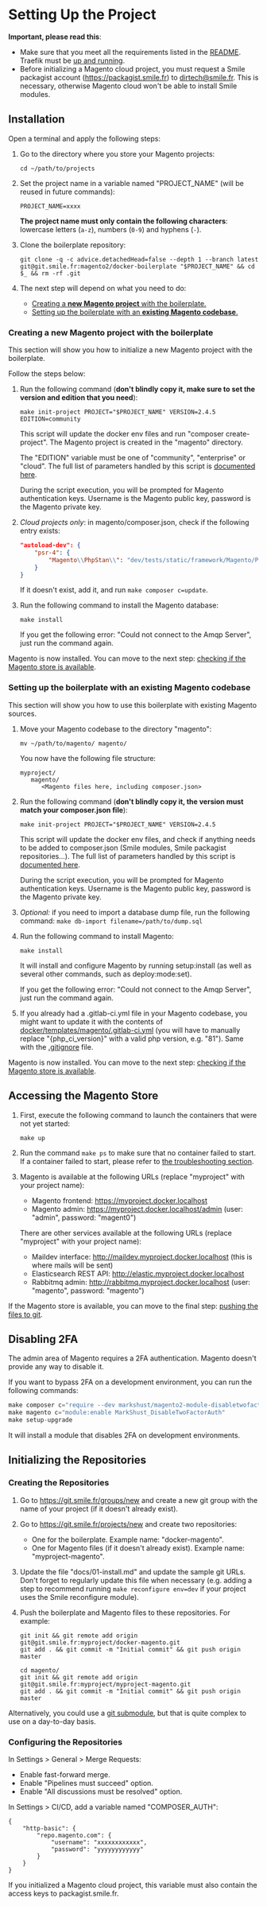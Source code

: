 # Setting Up the Project

**Important, please read this**:

- Make sure that you meet all the requirements listed in the [README](../README.md#requirements).
  Traefik must be [up and running](https://git.smile.fr/docker/traefik#usage).
- Before initializing a Magento cloud project, you must request a Smile packagist account (https://packagist.smile.fr) to dirtech@smile.fr.
  This is necessary, otherwise Magento cloud won't be able to install Smile modules.

## Installation

Open a terminal and apply the following steps:

1. Go to the directory where you store your Magento projects:

   ```
   cd ~/path/to/projects
   ```

2. Set the project name in a variable named "PROJECT_NAME" (will be reused in future commands):

   ```
   PROJECT_NAME=xxxx
   ```

   **The project name must only contain the following characters**: lowercase letters (`a-z`), numbers (`0-9`) and hyphens (`-`).

3. Clone the boilerplate repository:

   ```
   git clone -q -c advice.detachedHead=false --depth 1 --branch latest git@git.smile.fr:magento2/docker-boilerplate "$PROJECT_NAME" && cd $_ && rm -rf .git
   ```

4. The next step will depend on what you need to do:

   - [Creating a **new Magento project** with the boilerplate.](#user-content-creating-a-new-magento-project-with-the-boilerplate)
   - [Setting up the boilerplate with an **existing Magento codebase**.](#setting-up-the-boilerplate-with-an-existing-magento-codebase)

### Creating a new Magento project with the boilerplate

This section will show you how to initialize a new Magento project with the boilerplate.

Follow the steps below:

1. Run the following command (**don't blindly copy it, make sure to set the version and edition that you need**):

   ```
   make init-project PROJECT="$PROJECT_NAME" VERSION=2.4.5 EDITION=community
   ```

   This script will update the docker env files and run "composer create-project".
   The Magento project is created in the "magento" directory.

   The "EDITION" variable must be one of "community", "enterprise" or "cloud".
   The full list of parameters handled by this script is [documented here](../docker/bin/setup#L6).

   During the script execution, you will be prompted for Magento authentication keys.
   Username is the Magento public key, password is the Magento private key.

2. *Cloud projects only*: in magento/composer.json, check if the following entry exists:

   ```json
   "autoload-dev": {
       "psr-4": {
           "Magento\\PhpStan\\": "dev/tests/static/framework/Magento/PhpStan/"
       }
   }
   ```

   If it doesn't exist, add it, and run `make composer c=update`.

3. Run the following command to install the Magento database:

   ```
   make install
   ```

   If you get the following error: "Could not connect to the Amqp Server", just run the command again.

Magento is now installed.
You can move to the next step: [checking if the Magento store is available](#accessing-the-magento-store).

### Setting up the boilerplate with an existing Magento codebase

This section will show you how to use this boilerplate with existing Magento sources.

1. Move your Magento codebase to the directory "magento":

   ```
   mv ~/path/to/magento/ magento/
   ```

   You now have the following file structure:

   ```
   myproject/
      magento/
         <Magento files here, including composer.json>
   ```

2. Run the following command (**don't blindly copy it, the version must match your composer.json file**):

   ```
   make init-project PROJECT="$PROJECT_NAME" VERSION=2.4.5
   ```

   This script will update the docker env files, and check if anything needs to be added to composer.json (Smile modules, Smile packagist repositories...).
   The full list of parameters handled by this script is [documented here](../docker/bin/setup#L6).

   During the script execution, you will be prompted for Magento authentication keys.
   Username is the Magento public key, password is the Magento private key.

3. *Optional:* if you need to import a database dump file, run the following command:
   `make db-import filename=/path/to/dump.sql`

4. Run the following command to install Magento:

   ```
   make install
   ```

   It will install and configure Magento by running setup:install (as well as several other commands, such as deploy:mode:set).

   If you get the following error: "Could not connect to the Amqp Server", just run the command again.

5. If you already had a .gitlab-ci.yml file in your Magento codebase, you might want to update it with the contents of [docker/templates/magento/.gitlab-ci.yml](../docker/templates/magento/.gitlab-ci.yml)
   (you will have to manually replace "{php_ci_version}" with a valid php version, e.g. "81"). 
   Same with the [.gitignore](../docker/templates/magento/.gitignore) file.

Magento is now installed.
You can move to the next step: [checking if the Magento store is available](#accessing-the-magento-store).

## Accessing the Magento Store

1. First, execute the following command to launch the containers that were not yet started:

   ```
   make up
   ```

2. Run the command `make ps` to make sure that no container failed to start.
   If a container failed to start, please refer to [the troubleshooting section](03-docker-compose.md#troubleshooting).

3. Magento is available at the following URLs (replace "myproject" with your project name):

   - Magento frontend: https://myproject.docker.localhost
   - Magento admin: https://myproject.docker.localhost/admin (user: "admin", password: "magent0")

   There are other services available at the following URLs (replace "myproject" with your project name):

   - Maildev interface: http://maildev.myproject.docker.localhost (this is where mails will be sent)
   - Elasticsearch REST API: http://elastic.myproject.docker.localhost
   - Rabbitmq admin: http://rabbitmq.myproject.docker.localhost (user: "magento", password: "magento")

If the Magento store is available, you can move to the final step: [pushing the files to git](#initializing-the-repositories).

## Disabling 2FA

The admin area of Magento requires a 2FA authentication.
Magento doesn't provide any way to disable it.

If you want to bypass 2FA on a development environment, you can run the following commands:

```php
make composer c="require --dev markshust/magento2-module-disabletwofactorauth"
make magento c="module:enable MarkShust_DisableTwoFactorAuth"
make setup-upgrade
```

It will install a module that disables 2FA on development environments.

## Initializing the Repositories

### Creating the Repositories

1. Go to https://git.smile.fr/groups/new and create a new git group with the name of your project (if it doesn't already exist).

2. Go to https://git.smile.fr/projects/new and create two repositories:

   - One for the boilerplate. Example name: "docker-magento".
   - One for Magento files (if it doesn't already exist). Example name: "myproject-magento".

3. Update the file "docs/01-install.md" and update the sample git URLs.
   Don't forget to regularly update this file when necessary (e.g. adding a step to recommend running `make reconfigure env=dev` if your project uses the Smile reconfigure module).

4. Push the boilerplate and Magento files to these repositories.
   For example:

   ```
   git init && git remote add origin git@git.smile.fr:myproject/docker-magento.git
   git add . && git commit -m "Initial commit" && git push origin master

   cd magento/
   git init && git remote add origin git@git.smile.fr:myproject/myproject-magento.git
   git add . && git commit -m "Initial commit" && git push origin master
   ```

Alternatively, you could use a [git submodule](https://git-scm.com/book/en/v2/Git-Tools-Submodules), but that is quite complex to use on a day-to-day basis.

### Configuring the Repositories

In Settings > General > Merge Requests:

- Enable fast-forward merge.
- Enable "Pipelines must succeed" option.
- Enable "All discussions must be resolved" option.

In Settings > CI/CD, add a variable named "COMPOSER_AUTH":

```
{
    "http-basic": {
        "repo.magento.com": {
            "username": "xxxxxxxxxxxx",
            "password": "yyyyyyyyyyyy"
        }
    }
}
```

If you initialized a Magento cloud project, this variable must also contain the access keys to packagist.smile.fr.
